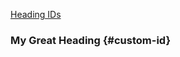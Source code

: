 [Heading IDs](#custom-id)














































### My Great Heading {#custom-id}
